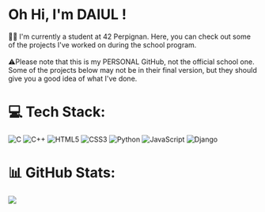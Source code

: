 # Oh Hi, I'm DAIUL !
🧑‍🎓 I'm currently a student at 42 Perpignan. Here, you can check out some of the projects I've worked on during the school program.<br><br>
⚠️Please note that this is my PERSONAL GitHub, not the official school one. Some of the projects below may not be in their final version, but they should give you a good idea of what I've done.


# 💻 Tech Stack:
![C](https://img.shields.io/badge/c-%2300599C.svg?style=for-the-badge&logo=c&logoColor=white) ![C++](https://img.shields.io/badge/c++-%2300599C.svg?style=for-the-badge&logo=c%2B%2B&logoColor=white) ![HTML5](https://img.shields.io/badge/html5-%23E34F26.svg?style=for-the-badge&logo=html5&logoColor=white) ![CSS3](https://img.shields.io/badge/css3-%231572B6.svg?style=for-the-badge&logo=css3&logoColor=white) ![Python](https://img.shields.io/badge/python-3670A0?style=for-the-badge&logo=python&logoColor=ffdd54) ![JavaScript](https://img.shields.io/badge/javascript-%23323330.svg?style=for-the-badge&logo=javascript&logoColor=%23F7DF1E) ![Django](https://img.shields.io/badge/django-%23092E20.svg?style=for-the-badge&logo=django&logoColor=white)
# 📊 GitHub Stats:
![](https://github-readme-stats.vercel.app/api?username=DAIUL&theme=shades-of-purple&hide_border=false&include_all_commits=false&count_private=false)<br/>

<!-- Proudly created with GPRM ( https://gprm.itsvg.in ) -->
